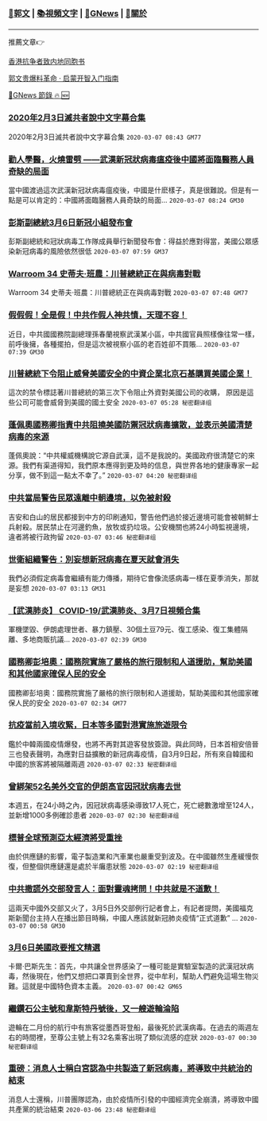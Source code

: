 ###  [:eagle:郭文](https://github.com/ourhimalayas/txt) | [:books:視頻文字](https://github.com/ourhimalayas/txt/blob/master/content/README.md) | [:newspaper:GNews](https://github.com/ourhimalayas/txt/blob/master/content/gnews/README.md) | [:pray:關於](https://github.com/ourhimalayas/home/tree/master/about)
---

推薦文章:point_right:

[香港抗争者致内地同胞书](https://github.com/ourhimalayas/news/blob/master/2019/08/a_letter_from_the_hong_kong_people.md)

[郭文贵爆料革命 · 启蒙开智入门指南](https://github.com/ourhimalayas/txt/issues/1)

[:newspaper:GNews 節錄 :fire: :new:](https://github.com/ourhimalayas/txt/blob/master/content/gnews/README.md) 



### [2020年2月3日滅共者說中文字幕合集](/content/gnews/1/README.md)

2020年2月3日滅共者說中文字幕合集  `2020-03-07 08:43 GM77`

### [勸人學醫，火燒雷劈 ——武漢新冠狀病毒瘟疫後中國將面臨醫務人員奇缺的局面](/content/gnews/2/README.md)

當中國渡過這次武漢新冠狀病毒瘟疫後，中國是什麽樣子，真是很難說。但是有一點是可以肯定的：中國將面臨醫務人員奇缺的局面...  `2020-03-07 08:24 GM30`

### [彭斯副總統3月6日新冠小組發布會](/content/gnews/3/README.md)

彭斯副總統和冠狀病毒工作隊成員舉行新聞發布會：得益於應對得當，美國公眾感染新冠病毒的風險依然很低  `2020-03-07 07:59 GM37`

### [Warroom 34 史蒂夫·班農：川普總統正在與病毒對戰](/content/gnews/4/README.md)

Warroom 34 史蒂夫·班農：川普總統正在與病毒對戰  `2020-03-07 07:48 GM77`

### [假假假！全是假！中共作假人神共憤，天理不容！](/content/gnews/5/README.md)

近日，中共國國務院副總理孫春蘭視察武漢某小區，中共國官員照樣像往常一樣，前呼後擁，各種擺拍，但是這次被視察小區的老百姓卻不買賬...  `2020-03-07 07:39 GM30`

### [川普總統下令阻止威脅美國安全的中資企業北京石基購買美國企業！](/content/gnews/6/README.md)

這次的禁令標誌著川普總統的第三次下令阻止外資對美國公司的收購， 原因是這些公司可能會威脅到美國的國土安全  `2020-03-07 05:28 秘密翻译组`

### [蓬佩奧國務卿指責中共阻撓美國防禦冠狀病毒擴散，並表示美國清楚病毒的來源](/content/gnews/7/README.md)

蓬佩奧說：“中共權威機構說它源自武漢，這不是我說的。美國政府很清楚它的來源。我們有渠道得知，我們原本應得到更及時的信息，與世界各地的健康專家一起分享，做不到這一點太不幸了。”  `2020-03-07 04:20 秘密翻译组`

### [中共當局警告民眾遠離中朝邊境，以免被射殺](/content/gnews/8/README.md)

吉安和白山的居民都接到中方的印刷通知，警告他們過於接近邊境可能會被朝鮮士兵射殺。居民禁止在河邊釣魚，放牧或扔垃圾。公安機關也將24小時監視邊境，違者將被行政拘留  `2020-03-07 03:46 秘密翻译组`

### [世衛組織警告：別妄想新冠病毒在夏天就會消失](/content/gnews/9/README.md)

我們必須假定病毒會繼續有能力傳播，期待它會像流感病毒一樣在夏季消失，那就是妄想  `2020-03-07 03:13 GM31`

### [【武漢肺炎】 COVID-19/武漢肺炎、3月7日視頻合集](/content/gnews/10/README.md)

軍機墜毀、伊朗處理世者、暴力鎮壓、30個土豆79元、復工感染、復工集體隔離、多地商販抗議...  `2020-03-07 02:39 GM30`

### [國務卿彭培奧：國務院實施了嚴格的旅行限制和人道援助，幫助美國和其他國家確保人民的安全](/content/gnews/11/README.md)

國務卿彭培奧：國務院實施了嚴格的旅行限制和人道援助，幫助美國和其他國家確保人民的安全  `2020-03-07 02:34 GM77`

### [抗疫當前入境收緊，日本等多國對港實施旅遊限令](/content/gnews/12/README.md)

鑑於中韓兩國疫情爆發，也將不再對其遊客發放簽證。與此同時，日本首相安倍晉三也發表聲明，為應對日益擴散的新冠病毒疫情，自3月9日起，所有來自韓國和中國的旅客將被隔離兩週  `2020-03-07 02:33 秘密翻译组`

### [曾綁架52名美外交官的伊朗高官因冠狀病毒去世](/content/gnews/13/README.md)

本週五，在24小時之內，因冠狀病毒感染導致17人死亡，死亡總數激增至124人，並新增1000多例確診患者  `2020-03-07 02:30 秘密翻译组`

### [標普全球預測亞太經濟將受重挫](/content/gnews/14/README.md)

由於供應鏈的影響，電子製造業和汽車業也嚴重受到波及。在中國雖然生產緩慢恢復，但整個供應鏈還是處於半癱患狀態  `2020-03-07 02:19 秘密翻译组`

### [中共撒謊外交部發言人：面對靈魂拷問！中共就是不道歉！](/content/gnews/15/README.md)

這兩天中國外交部又火了，3月5日外交部例行記者會上，有記者提問，美國福克斯新聞台主持人在播出節目時稱，中國人應該就新冠肺炎疫情“正式道歉” ...  `2020-03-07 00:58 GM30`

### [3月6日美國政要推文精選](/content/gnews/16/README.md)

卡爾·巴斯先生：首先，中共讓全世界感染了一種可能是實驗室製造的武漢冠狀病毒，然後現在，他們又想把口罩賣到全世界，從中牟利，幫助人們避免這場生物災難。這就是中國特色資本主義。  `2020-03-07 00:42 GM65`

### [繼鑽石公主號和韋斯特丹號後，又一艘遊輪淪陷](/content/gnews/17/README.md)

遊輪在二月份的航行中有旅客從墨西哥登船，最後死於武漢病毒。在過去的兩週左右的時間裡，至尊公主號上有32名乘客出現了類似流感的症狀  `2020-03-07 00:30 秘密翻译组`

### [重磅：消息人士稱白宮認為中共製造了新冠病毒，將導致中共統治的結束](/content/gnews/18/README.md)

消息人士還稱，川普團隊認為，由於疫情所引發的中國經濟完全崩潰，將導致中國共產黨的統治結束  `2020-03-06 23:48 秘密翻译组`

